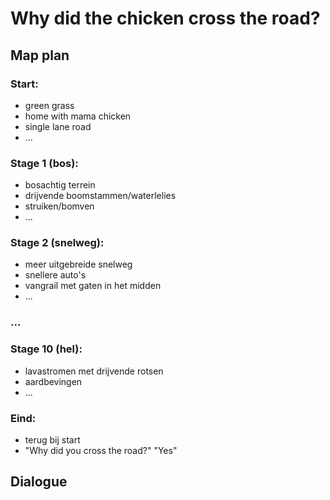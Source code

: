 # Why did the chicken cross the road?

## Map plan
### Start: 
- green grass
- home with mama chicken
- single lane road
- ...

### Stage 1 (bos):
- bosachtig terrein
- drijvende boomstammen/waterlelies
- struiken/bomven
- ...

### Stage 2 (snelweg):
- meer uitgebreide snelweg
- snellere auto's
- vangrail met gaten in het midden
- ...

### ...

### Stage 10 (hel):
- lavastromen met drijvende rotsen
- aardbevingen
- ...

### Eind:
- terug bij start
- "Why did you cross the road?" "Yes"


## Dialogue


